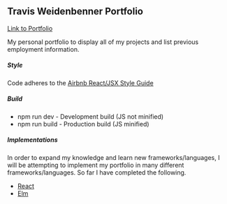 ## Travis Weidenbenner Portfolio
[Link to Portfolio](http://thetravisw.com)

My personal portfolio to display all of my projects and list previous employment
information.

##### Style
Code adheres to the [Airbnb React/JSX Style Guide](https://github.com/airbnb/javascript/tree/master/react)

##### Build
* npm run dev - Development build (JS not minified)
* npm run build - Production build (JS minified)

##### Implementations
In order to expand my knowledge and learn new frameworks/languages, I will be
attempting to implement my portfolio in many different frameworks/languages.
So far I have completed the following.

* [React](https://github.com/travis-w/Portfolio/tree/master)
* [Elm](https://github.com/travis-w/Portfolio/tree/elm-lang)
